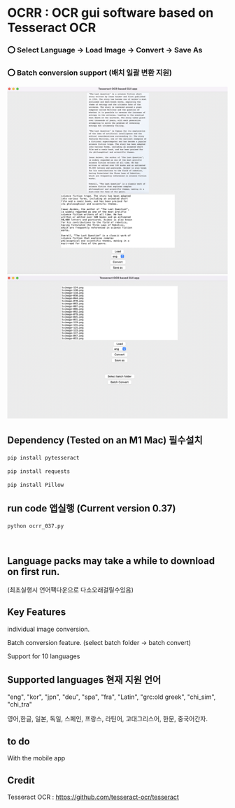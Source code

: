 # OCRR  : OCR gui software based on Tesseract OCR 


###  :o: Select Language -> Load Image -> Convert -> Save As 

### :o: Batch conversion support (배치 일괄 변환 지원)

![대표](https://github.com/leeseomin/ocrr/blob/main/pic/1.png)
 <br/>
![대표2](https://github.com/leeseomin/ocrr/blob/main/pic/3.png)


## Dependency (Tested on an M1 Mac) 필수설치 


```pip install pytesseract ```

```pip install requests``` 

```pip install Pillow```




## run code 앱실행  (Current version 0.37)

```python ocrr_037.py```

 <br/>

## Language packs may take a while to download on first run. 
(최초실행시 언어팩다운으로 다소오래걸릴수있음)


## Key Features

individual image conversion.

Batch conversion feature. (select batch folder -> batch convert)

Support for 10 languages


## Supported languages 현재 지원 언어

"eng", "kor", "jpn", "deu", "spa", "fra", "Latin", "grc:old greek", "chi_sim", "chi_tra"

영어,한글, 일본, 독일, 스페인, 프랑스, 라틴어, 고대그리스어, 한문, 중국어간자.



## to do



With the mobile app 



## Credit

Tesseract OCR : https://github.com/tesseract-ocr/tesseract 

